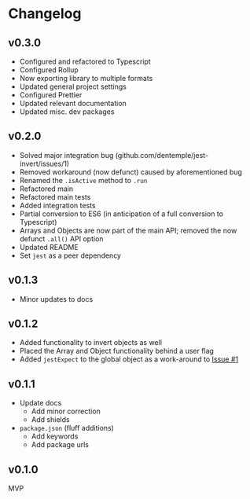 # Changelog

## v0.3.0

- Configured and refactored to Typescript
- Configured Rollup
- Now exporting library to multiple formats
- Updated general project settings
- Configured Prettier
- Updated relevant documentation
- Updated misc. dev packages

## v0.2.0

- Solved major integration bug (github.com/dentemple/jest-invert/issues/1)
- Removed workaround (now defunct) caused by aforementioned bug
- Renamed the `.isActive` method to `.run`
- Refactored main
- Refactored main tests
- Added integration tests
- Partial conversion to ES6 (in anticipation of a full conversion to Typescript)
- Arrays and Objects are now part of the main API; removed the now defunct `.all()` API option
- Updated README
- Set `jest` as a peer dependency

## v0.1.3

- Minor updates to docs

## v0.1.2

- Added functionality to invert objects as well
- Placed the Array and Object functionality behind a user flag
- Added `jestExpect` to the global object as a work-around to [Issue #1](https://github.com/dentemple/jest-invert/issues/1)

## v0.1.1

- Update docs
  - Add minor correction
  - Add shields
- `package.json` (fluff additions)
  - Add keywords
  - Add package urls

## v0.1.0

MVP
